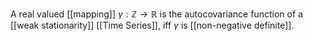 A real valued [[mapping]] $\gamma: \mathbb{Z}\to \mathbb{R}$ is the autocovariance function of a [[weak stationarity]] [[Time Series]], iff $\gamma$ is [[non-negative definite]].